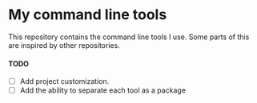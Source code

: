 # My command line tools
This repository contains the command line tools I use.
Some parts of this are inspired by other repositories.

#### TODO

- [ ] Add project customization.
- [ ] Add the ability to separate each tool as a package
